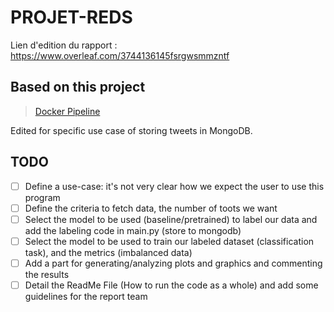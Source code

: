 # PROJET-REDS

Lien d'edition du rapport : https://www.overleaf.com/3744136145fsrgwsmmzntf


## Based on this project

> [Docker Pipeline](https://github.com/molemae/docker_pipeline/)

Edited for specific use case of storing tweets in MongoDB.

## TODO
- [ ] Define a use-case: it's not very clear how we expect the user to use this program
- [ ] Define the criteria to fetch data, the number of toots we want
- [ ] Select the model to be used (baseline/pretrained) to label our data and add the labeling code in main.py (store to mongodb)
- [ ] Select the model to be used to train our labeled dataset (classification task), and the metrics (imbalanced data)
- [ ] Add a part for generating/analyzing plots and graphics and commenting the results
- [ ] Detail the ReadMe File (How to run the code as a whole) and add some guidelines for the report team
